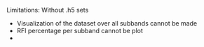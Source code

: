 


Limitations: 
Without .h5 sets
- Visualization of the dataset over all subbands cannot be made
- RFI percentage per subband cannot be plot
- 

